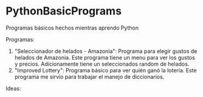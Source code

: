# PythonBasicPrograms
Programas básicos hechos mientras aprendo Python

Programas:

1. "Seleccionador de helados - Amazonia": Programa para elegir gustos de helados de Amazonia. Este programa tiene un menu para ver los gustos y precios. Adicionamente tiene un seleccionados random de helados.
2. "Improved Lottery": Programa básico para ver quién ganó la lotería. Este programa me sirvio para trabajar el manejo de diccionarios.


Ideas:
